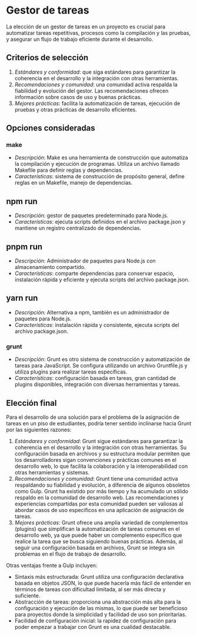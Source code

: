 # Gestor de tareas

La elección de un gestor de tareas en un proyecto es crucial para automatizar
tareas repetitivas, procesos como la compilación y las pruebas, y asegurar
un flujo de trabajo eficiente durante el desarrollo.

## Criterios de selección

1. *Estándares y conformidad*: que siga estándares para garantizar la coherencia en el
desarrollo y la integración con otras herramientas.
3. *Recomendaciones y comunidad*: una comunidad activa respalda la fiabilidad y evolución
del gestor. Las recomendaciones ofrecen información sobre casos de uso y buenas prácticas.
5. *Mejores prácticas*: facilita la automatización de tareas, ejecución de pruebas y
otras prácticas de desarrollo eficientes.

## Opciones consideradas

### make

* *Descripción*: Make es una herramienta de construcción que automatiza la compilación y ejecución de programas. Utiliza un archivo llamado Makefile para definir reglas y dependencias.
* *Características*: sistema de construcción de propósito general, define reglas en un Makefile, manejo de dependencias.

## npm run

* *Descripción*: gestor de paquetes predeterminado para Node.js.
* *Características*: ejecuta scripts definidos en el archivo package.json y mantiene un registro centralizado de dependencias.

## pnpm run

* *Descripción*: Administrador de paquetes para Node.js con almacenamiento compartido.
* *Características*: comparte dependencias para conservar espacio, instalación rápida y eficiente y ejecuta scripts del archivo package.json.


## yarn run

* *Descripción*: Alternativa a npm, también es un administrador de paquetes para Node.js.
* *Características*: instalación rápida y consistente, ejecuta scripts del archivo package.json.

### grunt

* *Descripción*: Grunt es otro sistema de construcción y automatización de tareas para JavaScript. Se configura utilizando un archivo Gruntfile.js y utiliza plugins para realizar tareas específicas.
* *Características*: configuración basada en tareas, gran cantidad de plugins disponibles, integración con diversas herramientas y tareas.

## Elección final

Para el desarrollo de una solución para el problema de la asignación de tareas en un piso de estudiantes, podría tener sentido 
inclinarse hacia Grunt por las siguientes razones:

1. *Estándares y conformidad*: Grunt sigue estándares para garantizar la coherencia en el desarrollo
y la integración con otras herramientas. Su configuración basada en archivos y su estructura modular permiten que los desarrolladores sigan convenciones y prácticas comunes en el desarrollo web,
lo que facilita la colaboración y la interoperabilidad con otras herramientas y sistemas.
2. *Recomendaciones y comunidad*: Grunt tiene una comunidad activa respaldando su fiabilidad y evolución,
a diferencia de algunos obsoletos como Gulp. Grunt ha existido por más tiempo y ha acumulado un sólido
respaldo en la comunidad de desarrollo web. Las recomendaciones y experiencias compartidas por esta
comunidad pueden ser valiosas al abordar casos de uso específicos en una aplicación de asignación de tareas.
3. *Mejores prácticas*: Grunt ofrece una amplia variedad de complementos (plugins) que simplifican la automatización
de tareas comunes en el desarrollo web, ya que puede haber un complemento específico que
realice la tarea que se busca siguiendo buenas prácticas. Además, al seguir una configuración basada en archivos,
Grunt se integra sin problemas en el flujo de trabajo de desarrollo.

Otras ventajas frente a Gulp incluyen:
* Sintaxis más estructurada: Grunt utiliza una configuración declarativa basada en objetos JSON,
lo que puede hacerla más fácil de entender en términos de tareas con dificultad limitada, al ser
más directa y suficiente.
* Abstracción de tareas: proporciona una abstracción más alta para la configuración y ejecución
de las mismas, lo que puede ser beneficioso para proyectos donde la simplicidad y facilidad de uso
son prioritarias.
* Facilidad de configuración inicial: la rapidez de configuración para poder empezar a trabajar
con Grunt es una cualidad destacable.
